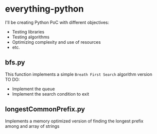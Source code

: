 # everything-python

I'll be creating Python PoC with different objectives:

- Testing libraries
- Testing algorithms
- Optimizing complexity and use of resources
- etc.

## bfs.py

This function implements a simple `Breath First Search` algorithm version
TO DO:

- Implement the queue
- Implement the search condition to exit

## longestCommonPrefix.py

Implements a memory optimized version of finding the longest prefix among and array of strings
